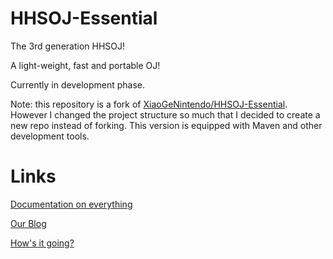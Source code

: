 # HHSOJ-Essential
The 3rd generation HHSOJ!

A light-weight, fast and portable OJ!

Currently in development phase.

Note: this repository is a fork of [XiaoGeNintendo/HHSOJ-Essential](https://github.com/XiaoGeNintendo/HHSOJ-Essential).
However I changed the project structure so much that I decided to create a new repo instead of forking.
This version is equipped with Maven and other development tools.

# Links
[Documentation on everything](https://xgn.gitbook.io/hhsoj-essential-doc/)

[Our Blog](https://blog.hellholestudios.top/)

[How's it going?](https://betaoj.hellholestudios.top/HellOJ)
